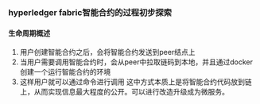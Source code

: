 ### hyperledger fabric智能合约的过程初步探索
#### 生命周期概述
1. 用户创建智能合约之后，会将智能合约发送到peer结点上
2. 当用户需要调用智能合约时，会从peer中拉取链码到本地，并且通过docker创建一个运行智能合约的环境
3. 这样用户就可以通过命令进行调用
这中方式本质上是将智能合约代码放到链上，从而实现信息最大程度的公开。可以进行改造升级成为微服务。

